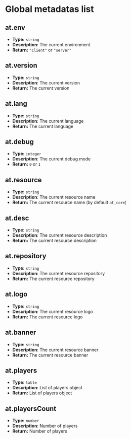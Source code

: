 # Global metadatas list

## at.env
- **Type:** `string`
- **Description:** The current environment
- **Return:** `"client"` or `"server"`

## at.version
- **Type:** `string`
- **Description:** The current version
- **Return:** The current version

## at.lang
- **Type:** `string`
- **Description:** The current language
- **Return:** The current language

## at.debug
- **Type:** `integer`
- **Description:** The current debug mode
- **Return:** `0` or `1`

## at.resource
- **Type:** `string`
- **Description:** The current resource name
- **Return:** The current resource name (by default `at_core`)

## at.desc
- **Type:** `string`
- **Description:** The current resource description
- **Return:** The current resource description

## at.repository
- **Type:** `string`
- **Description:** The current resource repository
- **Return:** The current resource repository

## at.logo
- **Type:** `string`
- **Description:** The current resource logo
- **Return:** The current resource logo

## at.banner 
- **Type:** `string`
- **Description:** The current resource banner
- **Return:** The current resource banner

## at.players 
- **Type:** `table`
- **Description:** List of players object
- **Return:** List of players object

## at.playersCount 
- **Type:** `number`
- **Description:** Number of players
- **Return:** Number of players